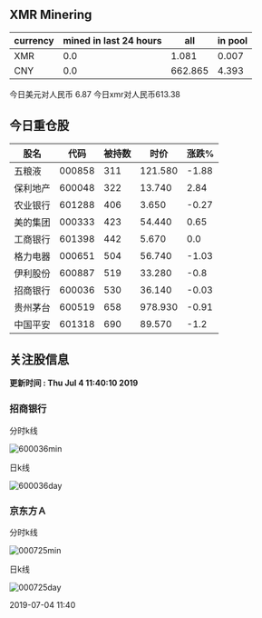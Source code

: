 ## XMR Minering

|currency|mined in last 24 hours|all|in pool|
|---|---|---|---|
|XMR|0.0|1.081|0.007|
|CNY|0.0|662.865|4.393|

今日美元对人民币 6.87	今日xmr对人民币613.38


## 今日重仓股 

|股名|代码|被持数|时价|涨跌%|
|---|---|---|---|---|
|五粮液|000858|311|121.580|-1.88|
|保利地产|600048|322|13.740|2.84|
|农业银行|601288|406|3.650|-0.27|
|美的集团|000333|423|54.440|0.65|
|工商银行|601398|442|5.670|0.0|
|格力电器|000651|504|56.740|-1.03|
|伊利股份|600887|519|33.280|-0.8|
|招商银行|600036|530|36.140|-0.03|
|贵州茅台|600519|658|978.930|-0.91|
|中国平安|601318|690|89.570|-1.2|

## 关注股信息
**更新时间 : Thu Jul  4 11:40:10 2019**
### 招商银行 
分时k线

![600036min](http://image.sinajs.cn/newchart/min/n/sh600036.gif)

日k线

![600036day](http://image.sinajs.cn/newchart/daily/n/sh600036.gif)

### 京东方Ａ 
分时k线

![000725min](http://image.sinajs.cn/newchart/min/n/sz000725.gif)

日k线

![000725day](http://image.sinajs.cn/newchart/daily/n/sz000725.gif)

2019-07-04 11:40